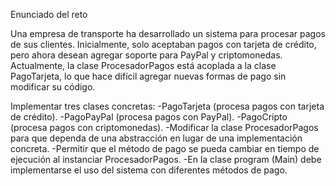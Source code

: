 Enunciado del reto

Una empresa de transporte ha desarrollado un sistema para procesar pagos de sus clientes. Inicialmente, solo aceptaban pagos con tarjeta de crédito, pero ahora desean agregar soporte para PayPal y criptomonedas.
Actualmente, la clase ProcesadorPagos está acoplada a la clase PagoTarjeta, lo que hace difícil agregar nuevas formas de pago sin modificar su código.

Implementar tres clases concretas:
-PagoTarjeta (procesa pagos con tarjeta de crédito).
-PagoPayPal (procesa pagos con PayPal).
-PagoCripto (procesa pagos con criptomonedas).
-Modificar la clase ProcesadorPagos para que dependa de una abstracción en lugar de una implementación concreta.
-Permitir que el método de pago se pueda cambiar en tiempo de ejecución al instanciar ProcesadorPagos.
-En la clase program (Main) debe implementarse el uso del sistema con diferentes métodos de pago.

